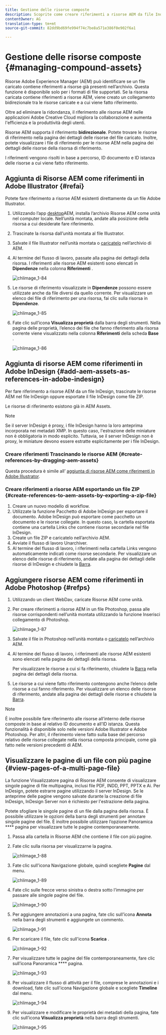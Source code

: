 ```yaml
---
title: Gestione delle risorse composte
description: Scoprite come creare riferimenti a risorse AEM da file Indesign, Adobe Illustrator e Photoshop. Scoprite inoltre come utilizzare la funzione Visualizzatore pagina per visualizzare le singole pagine di file multipagina, inclusi file PDF, INDD, PPT, PPTX e Ai.
contentOwner: AG
translation-type: tm+mt
source-git-commit: 82dd9bd69fe994f74c7be8a571e386f0e902f6a1

---
```



# Gestione delle risorse composte {#managing-compound-assets}

Risorse Adobe Experience Manager (AEM) può identificare se un file caricato contiene riferimenti a risorse già presenti nell’archivio. Questa funzione è disponibile solo per i formati di file supportati. Se la risorsa caricata contiene riferimenti a risorse AEM, viene creato un collegamento bidirezionale tra le risorse caricate e a cui viene fatto riferimento.

Oltre ad eliminare la ridondanza, il riferimento alle risorse AEM nelle applicazioni Adobe Creative Cloud migliora la collaborazione e aumenta l&#39;efficienza e la produttività degli utenti.

Risorse AEM supporta il riferimento **bidirezionale**. Potete trovare le risorse di riferimento nella pagina dei dettagli delle risorse del file caricato. Inoltre, potete visualizzare i file di riferimento per le risorse AEM nella pagina dei dettagli delle risorse della risorsa di riferimento.

I riferimenti vengono risolti in base a percorso, ID documento e ID istanza delle risorse a cui viene fatto riferimento.

## Aggiunta di Risorse AEM come riferimenti in Adobe Illustrator {#refai}

Potete fare riferimento a risorse AEM esistenti direttamente da un file Adobe Illustrator.

1. Utilizzando l’app [desktop](https://docs.adobe.com/content/help/en/experience-manager-desktop-app/using/using.html)AEM, installa l’archivio Risorse AEM come unità nel computer locale. Nell’unità montata, andate alla posizione della risorsa a cui desiderate fare riferimento.
1. Trascinate la risorsa dall’unità montata al file Illustrator.
1. Salvate il file Illustrator nell’unità montata o [caricatelo](/help/assets/manage-digital-assets.md#uploading-assets) nell’archivio di AEM.
1. Al termine del flusso di lavoro, passate alla pagina dei dettagli della risorsa. I riferimenti alle risorse AEM esistenti sono elencati in **Dipendenze** nella colonna **Riferimenti** .

   ![chlimage_1-84](assets/chlimage_1-84.png)

1. Le risorse di riferimento visualizzate in **Dipendenze** possono essere utilizzate anche da file diversi da quello corrente. Per visualizzare un elenco dei file di riferimento per una risorsa, fai clic sulla risorsa in **Dipendenze**.

   ![chlimage_1-85](assets/chlimage_1-85.png)

1. Fate clic sull’icona **Visualizza proprietà** dalla barra degli strumenti. Nella pagina delle proprietà, l’elenco dei file che fanno riferimento alla risorsa corrente viene visualizzato nella colonna **Riferimenti** della scheda **Base** .

   ![chlimage_1-86](assets/chlimage_1-86.png)

## Aggiunta di risorse AEM come riferimenti in Adobe InDesign {#add-aem-assets-as-references-in-adobe-indesign}

Per fare riferimento a risorse AEM da un file InDesign, trascinate le risorse AEM nel file InDesign oppure esportate il file InDesign come file ZIP.

Le risorse di riferimento esistono già in AEM Assets. <!-- You can extract subassets by [configuring InDesign server](/help/assets/indesign.md). Embedded assets in an InDesign file are extracted as subassets. -->

>[!NOTE]
>
>Se il server InDesign è proxy, i file InDesign hanno la loro anteprima incorporata nei metadati XMP. In questo caso, l&#39;estrazione delle miniature non è obbligatoria in modo esplicito. Tuttavia, se il server InDesign non è proxy, le miniature devono essere estratte esplicitamente per i file InDesign.

### Creare riferimenti Trascinando le risorse AEM {#create-references-by-dragging-aem-assets}

Questa procedura è simile all’ [aggiunta di risorse AEM come riferimenti in Adobe Illustrator](#refai).

### Creare riferimenti a risorse AEM esportando un file ZIP {#create-references-to-aem-assets-by-exporting-a-zip-file}

1. Creare un nuovo modello di workflow.
1. Utilizzate la funzione Pacchetto di Adobe InDesign per esportare il documento.
Adobe InDesign può esportare come pacchetto un documento e le risorse collegate. In questo caso, la cartella esportata contiene una cartella Links che contiene risorse secondarie nel file InDesign.
1. Create un file ZIP e caricatelo nell’archivio AEM.
1. Avviate il flusso di lavoro Unarchiver.
1. Al termine del flusso di lavoro, i riferimenti nella cartella Links vengono automaticamente indicati come risorse secondarie. Per visualizzare un elenco delle risorse di riferimento, andate alla pagina dei dettagli delle risorse di InDesign e chiudete la [Barra](/help/sites-cloud/authoring/getting-started/basic-handling.md#rail-selector).

## Aggiungere risorse AEM come riferimenti in Adobe Photoshop {#refps}

1. Utilizzando un client WebDav, caricate Risorse AEM come unità.
1. Per creare riferimenti a risorse AEM in un file Photoshop, passa alle risorse corrispondenti nell’unità montata utilizzando la funzione Inserisci collegamento di Photoshop.

   ![chlimage_1-87](assets/chlimage_1-87.png)

1. Salvate il file in Photoshop nell’unità montata o [caricatelo](/help/assets/manage-digital-assets.md#uploading-assets) nell’archivio AEM.
1. Al termine del flusso di lavoro, i riferimenti alle risorse AEM esistenti sono elencati nella pagina dei dettagli della risorsa.

   Per visualizzare le risorse a cui si fa riferimento, chiudete la [Barra](/help/sites-cloud/authoring/getting-started/basic-handling.md#rail-selector) nella pagina dei dettagli della risorsa.

1. Le risorse a cui viene fatto riferimento contengono anche l’elenco delle risorse a cui fanno riferimento. Per visualizzare un elenco delle risorse di riferimento, andate alla pagina dei dettagli delle risorse e chiudete la [Barra](/help/sites-cloud/authoring/getting-started/basic-handling.md#rail-selector).

>[!NOTE]
>
>È inoltre possibile fare riferimento alle risorse all’interno delle risorse composte in base al relativo ID documento e all’ID istanza. Questa funzionalità è disponibile solo nelle versioni Adobe Illustrator e Adobe Photoshop. Per altri, il riferimento viene fatto sulla base del percorso relativo delle risorse collegate nella risorsa composta principale, come già fatto nelle versioni precedenti di AEM.

## Visualizzare le pagine di un file con più pagine {#view-pages-of-a-multi-page-file}

La funzione Visualizzatore pagina di Risorse AEM consente di visualizzare singole pagine di file multipagina, inclusi file PDF, INDD, PPT, PPTX e Ai. Per InDesign, potete estrarre pagine utilizzando il server InDesign. Se le anteprime delle pagine vengono salvate durante la creazione di file InDesign, InDesign Server non è richiesto per l&#39;estrazione della pagina.

Potete sfogliare le singole pagine di un file dalla pagina della risorsa. È possibile utilizzare le opzioni della barra degli strumenti per annotare singole pagine del file. È inoltre possibile utilizzare l’opzione Panoramica **** pagina per visualizzare tutte le pagine contemporaneamente.

1. Passa alla cartella in Risorse AEM che contiene il file con più pagine.
1. Fate clic sulla risorsa per visualizzarne la pagina.

   ![chlimage_1-88](assets/chlimage_1-88.png)

1. Fate clic sull&#39;icona Navigazione globale, quindi scegliete **Pagine** dal menu.

   ![chlimage_1-89](assets/chlimage_1-89.png)

1. Fate clic sulle frecce verso sinistra o destra sotto l’immagine per passare alle singole pagine del file.

   ![chlimage_1-90](assets/chlimage_1-90.png)

1. Per aggiungere annotazioni a una pagina, fate clic sull’icona **Annota** nella barra degli strumenti e aggiungete un commento.

   ![chlimage_1-91](assets/chlimage_1-91.png)

1. Per scaricare il file, fate clic sull&#39;icona **Scarica** .

   ![chlimage_1-92](assets/chlimage_1-92.png)

1. Per visualizzare tutte le pagine del file contemporaneamente, fare clic sull’icona Panoramica **** pagina.

   ![chlimage_1-93](assets/chlimage_1-93.png)

1. Per visualizzare il flusso di attività per il file, comprese le annotazioni e i download, fate clic sull&#39;icona Navigazione globale e scegliete **Timeline** dal menu.

   ![chlimage_1-94](assets/chlimage_1-94.png)

1. Per visualizzare e modificare le proprietà dei metadati della pagina, fate clic sull’icona **Visualizza proprietà** nella barra degli strumenti.

   ![chlimage_1-95](assets/chlimage_1-95.png)
